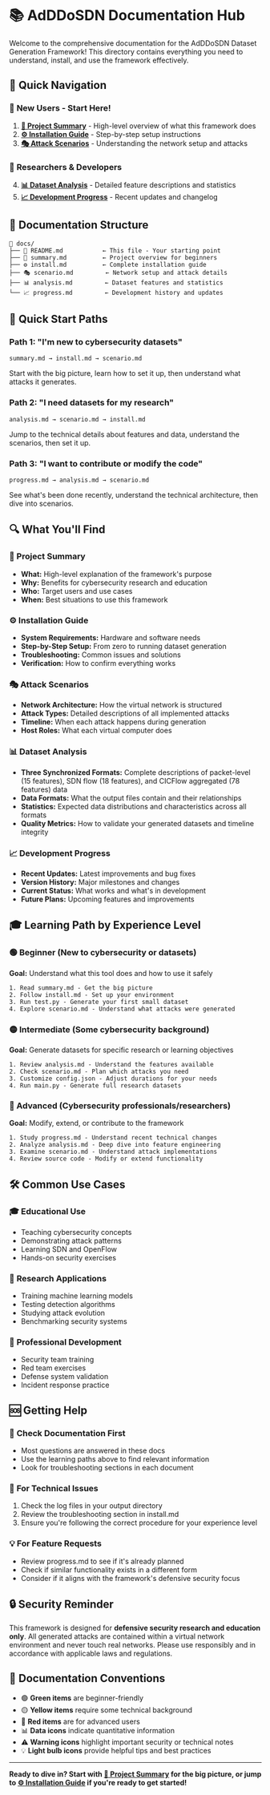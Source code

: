 # 📚 AdDDoSDN Documentation Hub

Welcome to the comprehensive documentation for the AdDDoSDN Dataset Generation Framework! This directory contains everything you need to understand, install, and use the framework effectively.

## 🚀 Quick Navigation

### 🎯 **New Users - Start Here!**
1. **[📖 Project Summary](summary.md)** - High-level overview of what this framework does
2. **[⚙️ Installation Guide](install.md)** - Step-by-step setup instructions
3. **[🎭 Attack Scenarios](scenario.md)** - Understanding the network setup and attacks

### 🔬 **Researchers & Developers**
4. **[📊 Dataset Analysis](analysis.md)** - Detailed feature descriptions and statistics
5. **[📈 Development Progress](progress.md)** - Recent updates and changelog

## 📂 Documentation Structure

```
📂 docs/
├── 📄 README.md           ← This file - Your starting point
├── 📖 summary.md          ← Project overview for beginners
├── ⚙️ install.md          ← Complete installation guide
├── 🎭 scenario.md         ← Network setup and attack details
├── 📊 analysis.md         ← Dataset features and statistics
└── 📈 progress.md         ← Development history and updates
```

## 🎯 Quick Start Paths

### Path 1: "I'm new to cybersecurity datasets"
```
summary.md → install.md → scenario.md
```
Start with the big picture, learn how to set it up, then understand what attacks it generates.

### Path 2: "I need datasets for my research"
```
analysis.md → scenario.md → install.md
```
Jump to the technical details about features and data, understand the scenarios, then set it up.

### Path 3: "I want to contribute or modify the code"
```
progress.md → analysis.md → scenario.md
```
See what's been done recently, understand the technical architecture, then dive into scenarios.

## 🔍 What You'll Find

### 📖 Project Summary
- **What:** High-level explanation of the framework's purpose
- **Why:** Benefits for cybersecurity research and education
- **Who:** Target users and use cases
- **When:** Best situations to use this framework

### ⚙️ Installation Guide
- **System Requirements:** Hardware and software needs
- **Step-by-Step Setup:** From zero to running dataset generation
- **Troubleshooting:** Common issues and solutions
- **Verification:** How to confirm everything works

### 🎭 Attack Scenarios
- **Network Architecture:** How the virtual network is structured
- **Attack Types:** Detailed descriptions of all implemented attacks
- **Timeline:** When each attack happens during generation
- **Host Roles:** What each virtual computer does

### 📊 Dataset Analysis
- **Three Synchronized Formats:** Complete descriptions of packet-level (15 features), SDN flow (18 features), and CICFlow aggregated (78 features) data
- **Data Formats:** What the output files contain and their relationships
- **Statistics:** Expected data distributions and characteristics across all formats
- **Quality Metrics:** How to validate your generated datasets and timeline integrity

### 📈 Development Progress
- **Recent Updates:** Latest improvements and bug fixes
- **Version History:** Major milestones and changes
- **Current Status:** What works and what's in development
- **Future Plans:** Upcoming features and improvements

## 🎓 Learning Path by Experience Level

### 🟢 Beginner (New to cybersecurity or datasets)
**Goal:** Understand what this tool does and how to use it safely
```
1. Read summary.md - Get the big picture
2. Follow install.md - Set up your environment  
3. Run test.py - Generate your first small dataset
4. Explore scenario.md - Understand what attacks were generated
```

### 🟡 Intermediate (Some cybersecurity background)
**Goal:** Generate datasets for specific research or learning objectives
```
1. Review analysis.md - Understand the features available
2. Check scenario.md - Plan which attacks you need
3. Customize config.json - Adjust durations for your needs
4. Run main.py - Generate full research datasets
```

### 🔴 Advanced (Cybersecurity professionals/researchers)
**Goal:** Modify, extend, or contribute to the framework
```
1. Study progress.md - Understand recent technical changes
2. Analyze analysis.md - Deep dive into feature engineering
3. Examine scenario.md - Understand attack implementations
4. Review source code - Modify or extend functionality
```

## 🛠️ Common Use Cases

### 🎓 **Educational Use**
- Teaching cybersecurity concepts
- Demonstrating attack patterns
- Learning SDN and OpenFlow
- Hands-on security exercises

### 🔬 **Research Applications**
- Training machine learning models
- Testing detection algorithms
- Studying attack evolution
- Benchmarking security systems

### 🏢 **Professional Development**
- Security team training
- Red team exercises
- Defense system validation
- Incident response practice

## 🆘 Getting Help

### 📖 **Check Documentation First**
- Most questions are answered in these docs
- Use the learning paths above to find relevant information
- Look for troubleshooting sections in each document

### 🐛 **For Technical Issues**
1. Check the log files in your output directory
2. Review the troubleshooting section in install.md
3. Ensure you're following the correct procedure for your experience level

### 💡 **For Feature Requests**
- Review progress.md to see if it's already planned
- Check if similar functionality exists in a different form
- Consider if it aligns with the framework's defensive security focus

## 🔒 Security Reminder

This framework is designed for **defensive security research and education only**. All generated attacks are contained within a virtual network environment and never touch real networks. Please use responsibly and in accordance with applicable laws and regulations.

## 📝 Documentation Conventions

- 🟢 **Green items** are beginner-friendly
- 🟡 **Yellow items** require some technical background
- 🔴 **Red items** are for advanced users
- 📊 **Data icons** indicate quantitative information
- ⚠️ **Warning icons** highlight important security or technical notes
- 💡 **Light bulb icons** provide helpful tips and best practices

---

**Ready to dive in? Start with [📖 Project Summary](summary.md) for the big picture, or jump to [⚙️ Installation Guide](install.md) if you're ready to get started!**